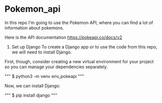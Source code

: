 # Pokemon_api

In this repo I'm going to use the Pokemon API, where you can find a lot of information about pokemons. 

Here is the API documentation https://pokeapi.co/docs/v2 

1. Set up Django
To create a Django app or to use the code from this repo, we will need to install Django.

First, though, consider creating a new virtual environment for your project so you can manage your dependencies separately.

"""
$ python3 -m venv env_pokeapi
"""

Now, we can install Django: 

"""
$ pip install django
"""
